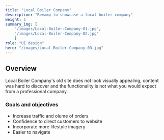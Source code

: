 ```yaml
---
title: "Local Boiler Company"
description: "Revamp to showcase a local boiler company"
weight: 1
summary_img: [
    "/images/Local-Boiler-Company-01.jpg",
    "/images/Local-Boiler-Company-02.jpg"
    ]
role: "UI design"
hero: "/images/Local-Boiler-Company-03.jpg"
---
```


## Overview

Local Boiler Company's old site does not look visually appealing, content was hard to discover and the functionality is not what you would expect from a professional company.

### Goals and objectives

* Increase traffic and olume of orders
* Confidence to direct customers to website
* Incorporate more lifestyle imagery
* Easier to navigate